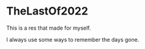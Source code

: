 # TheLastOf2022
This is a res that made for myself.

I always use some ways to remember the days gone.
